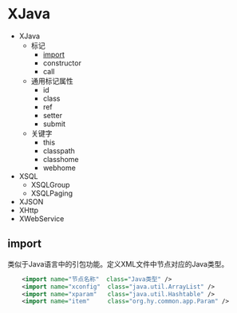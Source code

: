 # XJava



* XJava
	* 标记
		* [import](#import)
		* constructor
		* call
	* 通用标记属性
		* id
		* class
		* ref
		* setter
		* submit
	* 关键字
		* this
		* classpath
		* classhome
		* webhome
* XSQL
	* XSQLGroup
	* XSQLPaging
* XJSON
* XHttp
* XWebService



import
------
类似于Java语言中的引包功能。定义XML文件中节点对应的Java类型。
```xml
    <import name="节点名称"  class="Java类型" />
	<import name="xconfig"  class="java.util.ArrayList" />
	<import name="xparam"   class="java.util.Hashtable" />
	<import name="item"     class="org.hy.common.app.Param" />
```